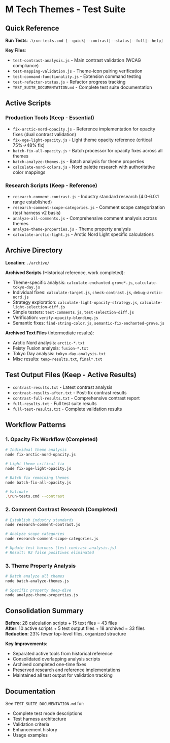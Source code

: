 # M Tech Themes - Test Suite

## Quick Reference

**Run Tests**: `.\run-tests.cmd [--quick|--contrast|--status|--full|--help]`

**Key Files**:

- `test-contrast-analysis.js` - Main contrast validation (WCAG compliance)
- `test-mapping-validation.js` - Theme-icon pairing verification
- `test-command-functionality.js` - Extension command testing
- `test-refactor-status.js` - Refactor progress tracking
- `TEST_SUITE_DOCUMENTATION.md` - Complete test suite documentation

## Active Scripts

### Production Tools (Keep - Essential)

- `fix-arctic-nord-opacity.js` - Reference implementation for opacity fixes (dual contrast validation)
- `fix-oge-light-opacity.js` - Light theme opacity reference (critical 75%→48% fix)
- `batch-fix-all-opacity.js` - Batch processor for opacity fixes across all themes
- `batch-analyze-themes.js` - Batch analysis for theme properties
- `calculate-nord-colors.js` - Nord palette research with authoritative color mappings

### Research Scripts (Keep - Reference)

- `research-comment-contrast.js` - Industry standard research (4.0-6.0:1 range established)
- `research-comment-scope-categories.js` - Comment scope categorization (test harness v2 basis)
- `analyze-all-comments.js` - Comprehensive comment analysis across themes
- `analyze-theme-properties.js` - Theme property analysis
- `calculate-arctic-light.js` - Arctic Nord Light specific calculations

## Archive Directory

**Location**: `./archive/`

**Archived Scripts** (Historical reference, work completed):

- Theme-specific analysis: `calculate-enchanted-grove*.js`, `calculate-tokyo-day.js`
- Individual fixes: `calculate-target.js`, `check-contrast.js`, `debug-arctic-nord.js`
- Strategy exploration: `calculate-light-opacity-strategy.js`, `calculate-light-selection-diff.js`
- Simple testers: `test-comments.js`, `test-selection-diff.js`
- Verification: `verify-opacity-blending.js`
- Semantic fixes: `find-string-color.js`, `semantic-fix-enchanted-grove.js`

**Archived Text Files** (Intermediate results):

- Arctic Nord analysis: `arctic-*.txt`
- Feisty Fusion analysis: `fusion-*.txt`
- Tokyo Day analysis: `tokyo-day-analysis.txt`
- Misc results: `temp-results.txt`, `final*.txt`

## Test Output Files (Keep - Active Results)

- `contrast-results.txt` - Latest contrast analysis
- `contrast-results-after.txt` - Post-fix contrast results
- `contrast-full-results.txt` - Comprehensive contrast report
- `full-results.txt` - Full test suite results
- `full-test-results.txt` - Complete validation results

## Workflow Patterns

### 1. Opacity Fix Workflow (Completed)

```bash
# Individual theme analysis
node fix-arctic-nord-opacity.js

# Light theme critical fix
node fix-oge-light-opacity.js

# Batch fix remaining themes
node batch-fix-all-opacity.js

# Validate
.\run-tests.cmd --contrast
```

### 2. Comment Contrast Research (Completed)

```bash
# Establish industry standards
node research-comment-contrast.js

# Analyze scope categories
node research-comment-scope-categories.js

# Update test harness (test-contrast-analysis.js)
# Result: 92 false positives eliminated
```

### 3. Theme Property Analysis

```bash
# Batch analyze all themes
node batch-analyze-themes.js

# Specific property deep-dive
node analyze-theme-properties.js
```

## Consolidation Summary

**Before**: 28 calculation scripts + 15 text files = 43 files  
**After**: 10 active scripts + 5 test output files + 18 archived = 33 files  
**Reduction**: 23% fewer top-level files, organized structure

**Key Improvements**:

- Separated active tools from historical reference
- Consolidated overlapping analysis scripts
- Archived completed one-time fixes
- Preserved research and reference implementations
- Maintained all test output for validation tracking

## Documentation

See `TEST_SUITE_DOCUMENTATION.md` for:

- Complete test mode descriptions
- Test harness architecture
- Validation criteria
- Enhancement history
- Usage examples
